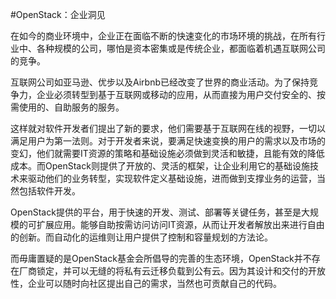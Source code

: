 #OpenStack：企业洞见

在如今的商业环境中，企业正在面临不断的快速变化的市场环境的挑战，在所有行业中、各种规模的公司，哪怕是资本密集或是传统企业，都面临着机遇互联网公司的竞争。

互联网公司如亚马逊、优步以及Airbnb已经改变了世界的商业活动。为了保持竞争力，企业必须转型到基于互联网或移动的应用，从而直接为用户交付安全的、按需使用的、自助服务的服务。

这样就对软件开发者们提出了新的要求，他们需要基于互联网在线的视野，一切以满足用户为第一法则。对于开发者来说，要满足快速变换的用户的需求以及市场的变幻，他们就需要IT资源的策略和基础设施必须做到灵活和敏捷，且能有效的降低成本。而OpenStack则提供了开放的、灵活的框架，让企业利用它的基础设施技术来驱动他们的业务转型，实现软件定义基础设施，进而做到支撑业务的运营，当然包括软件开发。

OpenStack提供的平台，用于快速的开发、测试、部署等关键任务，甚至是大规模的可扩展应用。能够自助按需访问访问IT资源，从而让开发者解放出来进行自由的创新。而自动化的运维则让用户提供了控制和容量规划的方法论。

而毋庸置疑的是OpenStack基金会所倡导的完善的生态环境，OpenStack并不存在厂商锁定，并可以无缝的将私有云迁移负载到公有云。因为其设计和交付的开放性，企业可以随时向社区提出自己的需求，当然也可贡献自己的代码。